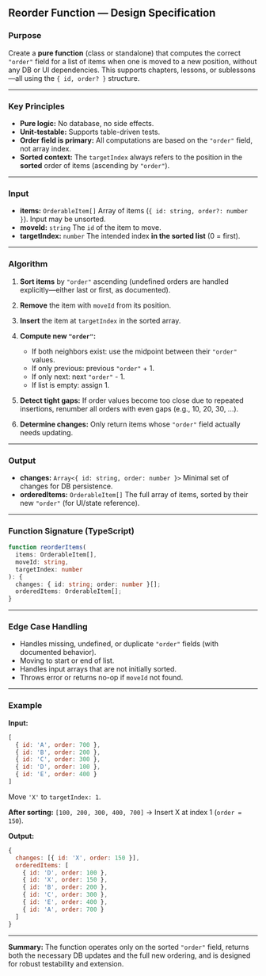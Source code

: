 ## Reorder Function — Design Specification

### Purpose

Create a **pure function** (class or standalone) that computes the correct `"order"` field for a list of items when one is moved to a new position, without any DB or UI dependencies. This supports chapters, lessons, or sublessons—all using the `{ id, order? }` structure.

---

### Key Principles

* **Pure logic:** No database, no side effects.
* **Unit-testable:** Supports table-driven tests.
* **Order field is primary:** All computations are based on the `"order"` field, not array index.
* **Sorted context:** The `targetIndex` always refers to the position in the **sorted** order of items (ascending by `"order"`).

---

### Input

* **items:** `OrderableItem[]`
  Array of items (`{ id: string, order?: number }`). Input may be unsorted.
* **moveId:** `string`
  The `id` of the item to move.
* **targetIndex:** `number`
  The intended index **in the sorted list** (0 = first).

---

### Algorithm

1. **Sort items** by `"order"` ascending (undefined orders are handled explicitly—either last or first, as documented).
2. **Remove** the item with `moveId` from its position.
3. **Insert** the item at `targetIndex` in the sorted array.
4. **Compute new `"order"`:**

   * If both neighbors exist: use the midpoint between their `"order"` values.
   * If only previous: previous `"order"` + 1.
   * If only next: next `"order"` - 1.
   * If list is empty: assign 1.
5. **Detect tight gaps:**
   If order values become too close due to repeated insertions, renumber all orders with even gaps (e.g., 10, 20, 30, ...).
6. **Determine changes:**
   Only return items whose `"order"` field actually needs updating.

---

### Output

* **changes:**
  `Array<{ id: string, order: number }>`
  Minimal set of changes for DB persistence.
* **orderedItems:**
  `OrderableItem[]`
  The full array of items, sorted by their new `"order"` (for UI/state reference).

---

### Function Signature (TypeScript)

```typescript
function reorderItems(
  items: OrderableItem[],
  moveId: string,
  targetIndex: number
): {
  changes: { id: string; order: number }[];
  orderedItems: OrderableItem[];
}
```

---

### Edge Case Handling

* Handles missing, undefined, or duplicate `"order"` fields (with documented behavior).
* Moving to start or end of list.
* Handles input arrays that are not initially sorted.
* Throws error or returns no-op if `moveId` not found.

---

### Example

**Input:**

```js
[
  { id: 'A', order: 700 },
  { id: 'B', order: 200 },
  { id: 'C', order: 300 },
  { id: 'D', order: 100 },
  { id: 'E', order: 400 }
]
```

Move `'X'` to `targetIndex: 1`.

**After sorting:**
`[100, 200, 300, 400, 700]` → Insert X at index 1 (`order = 150`).

**Output:**

```js
{
  changes: [{ id: 'X', order: 150 }],
  orderedItems: [
    { id: 'D', order: 100 },
    { id: 'X', order: 150 },
    { id: 'B', order: 200 },
    { id: 'C', order: 300 },
    { id: 'E', order: 400 },
    { id: 'A', order: 700 }
  ]
}
```

---

**Summary:**
The function operates only on the sorted `"order"` field, returns both the necessary DB updates and the full new ordering, and is designed for robust testability and extension.
